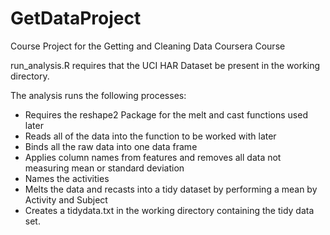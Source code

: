 GetDataProject
==============

Course Project for the Getting and Cleaning Data Coursera Course

run_analysis.R requires that the UCI HAR Dataset be present in the working directory.

The analysis runs the following processes:

* Requires the reshape2 Package for the melt and cast functions used later
* Reads all of the data into the function to be worked with later
* Binds all the raw data into one data frame
* Applies column names from features and removes all data not measuring mean or standard deviation
* Names the activities
* Melts the data and recasts into a tidy dataset by performing a mean by Activity and Subject
* Creates a tidydata.txt in the working directory containing the tidy data set.
